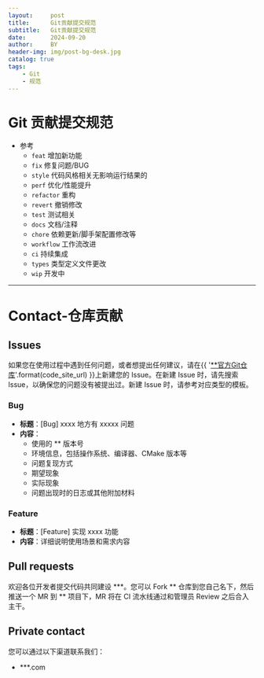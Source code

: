 ```yaml
---
layout:     post
title:      Git贡献提交规范
subtitle:   Git贡献提交规范
date:       2024-09-20
author:     BY
header-img: img/post-bg-desk.jpg
catalog: true
tags:
    - Git
    - 规范
---
```


# Git 贡献提交规范

- 参考
  - `feat` 增加新功能
  - `fix` 修复问题/BUG
  - `style` 代码风格相关无影响运行结果的
  - `perf` 优化/性能提升
  - `refactor` 重构
  - `revert` 撤销修改
  - `test` 测试相关
  - `docs` 文档/注释
  - `chore` 依赖更新/脚手架配置修改等
  - `workflow` 工作流改进
  - `ci` 持续集成
  - `types` 类型定义文件更改
  - `wip` 开发中


---


# Contact-仓库贡献


## Issues

如果您在使用过程中遇到任何问题，或者想提出任何建议，请在{{ '[**官方Git仓库]({})'.format(code_site_url) }}上新建您的 Issue。在新建 Issue 时，请先搜索 Issue，以确保您的问题没有被提出过。新建 Issue 时，请参考对应类型的模板。

### Bug
- **标题**：[Bug] xxxx 地方有 xxxxx 问题
- **内容**：
  - 使用的 ** 版本号
  - 环境信息，包括操作系统、编译器、CMake 版本等
  - 问题复现方式
  - 期望现象
  - 实际现象
  - 问题出现时的日志或其他附加材料


### Feature
- **标题**：[Feature] 实现 xxxx 功能
- **内容**：详细说明使用场景和需求内容


## Pull requests

欢迎各位开发者提交代码共同建设 ***。您可以 Fork ** 仓库到您自己名下，然后推送一个 MR 到 ** 项目下，MR 将在 CI 流水线通过和管理员 Review 之后合入主干。


## Private contact

您可以通过以下渠道联系我们：

- ***.com